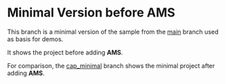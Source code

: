# Minimal Version before AMS

This branch is a minimal version of the sample from the [main](../../tree/main) branch used as basis for demos.

It shows the project before adding **AMS**.

For comparison, the [cap_minimal](../../cap_minimal) branch shows the minimal project after adding **AMS**.
